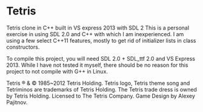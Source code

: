 Tetris
======

Tetris clone in C++ built in VS express 2013 with SDL 2
This is a personal exercise in using SDL 2.0 and C++ with which I am inexperienced.
I am using a few select C++11 features, mostly to get rid of initializer lists in class constructors.

To compile this project, you will need SDL 2.0 + SDL_ttf 2.0 and VS Express 2013.
While I have not tested it myself, there should be no reason for this project to not compile
with G++ in Linux.

Tetris ® & © 1985~2012 Tetris Holding. Tetris logo, Tetris theme song and Tetriminos are trademarks of Tetris Holding. 
The Tetris trade dress is owned by Tetris Holding. Licensed to The Tetris Company. 
Game Design by Alexey Pajitnov.
